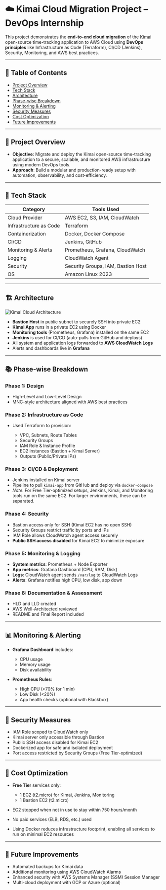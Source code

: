 # ☁️ Kimai Cloud Migration Project – DevOps Internship

This project demonstrates the **end-to-end cloud migration** of the [Kimai](https://github.com/kevinpapst/kimai2) open-source time-tracking application to AWS Cloud using **DevOps principles** like Infrastructure as Code (Terraform), CI/CD (Jenkins), Security, Monitoring, and AWS best practices.

---

## 📌 Table of Contents

* [Project Overview](#project-overview)
* [Tech Stack](#tech-stack)
* [Architecture](#architecture)
* [Phase-wise Breakdown](#phase-wise-breakdown)
* [Monitoring & Alerting](#monitoring--alerting)
* [Security Measures](#security-measures)
* [Cost Optimization](#cost-optimization)
* [Future Improvements](#future-improvements)

---

## 🚀 Project Overview

* **Objective**: Migrate and deploy the Kimai open-source time-tracking application to a secure, scalable, and monitored AWS infrastructure using modern DevOps tools.
* **Approach**: Build a modular and production-ready setup with automation, observability, and cost-efficiency.

---

## 🧰 Tech Stack

| Category               | Tools Used                         |
| ---------------------- | ---------------------------------- |
| Cloud Provider         | AWS EC2, S3, IAM, CloudWatch       |
| Infrastructure as Code | Terraform                          |
| Containerization       | Docker, Docker Compose             |
| CI/CD                  | Jenkins, GitHub                    |
| Monitoring & Alerts    | Prometheus, Grafana, CloudWatch    |
| Logging                | CloudWatch Agent                   |
| Security               | Security Groups, IAM, Bastion Host |
| OS                     | Amazon Linux 2023                  |

---

## 🏗️ Architecture

![Kimai Cloud Architecture](docs/kimai-architecture.png)

* **Bastion Host** in public subnet to securely SSH into private EC2
* **Kimai App** runs in a private EC2 using Docker
* **Monitoring tools** (Prometheus, Grafana) installed on the same EC2
* **Jenkins** is used for CI/CD (auto-pulls from GitHub and deploys)
* All system and application logs forwarded to **AWS CloudWatch Logs**
* Alerts and dashboards live in **Grafana**

---

## 📚 Phase-wise Breakdown

### Phase 1: Design

* High-Level and Low-Level Design
* MNC-style architecture aligned with AWS best practices

### Phase 2: Infrastructure as Code

* Used Terraform to provision:

  * VPC, Subnets, Route Tables
  * Security Groups
  * IAM Role & Instance Profile
  * EC2 instances (Bastion + Kimai Server)
  * Outputs (Public/Private IPs)

### Phase 3: CI/CD & Deployment

* Jenkins installed on Kimai server
* Pipeline to pull `kimai-app` from GitHub and deploy via `docker-compose`
* *Note*: For Free Tier-optimized setups, Jenkins, Kimai, and Monitoring tools run on the same EC2. For larger environments, these can be separated.

### Phase 4: Security

* Bastion access only for SSH (Kimai EC2 has no open SSH)
* Security Groups restrict traffic by ports and IPs
* IAM Role allows CloudWatch agent access securely
* **Public SSH access disabled** for Kimai EC2 to minimize exposure

### Phase 5: Monitoring & Logging

* **System metrics**: Prometheus + Node Exporter
* **App metrics**: Grafana Dashboard (CPU, RAM, Disk)
* **Logs**: CloudWatch agent sends `/var/log` to CloudWatch Logs
* **Alerts**: Grafana notifies high CPU, low disk, app down

### Phase 6: Documentation & Assessment

* HLD and LLD created
* AWS Well-Architected reviewed
* README and Final Report included

---

## 📊 Monitoring & Alerting

* **Grafana Dashboard** includes:

  * CPU usage
  * Memory usage
  * Disk availability
* **Prometheus Rules**:

  * High CPU (>70% for 1 min)
  * Low Disk (<20%)
  * App health checks (optional with Blackbox)

---

## 🔐 Security Measures

* IAM Role scoped to CloudWatch only
* Kimai server only accessible through Bastion
* Public SSH access disabled for Kimai EC2
* Dockerized app for safe and isolated deployment
* Port access restricted by Security Groups (Free Tier-optimized)

---

## 💸 Cost Optimization

* **Free Tier** services only:

  * 1 EC2 (t2.micro) for Kimai, Jenkins, Monitoring
  * 1 Bastion EC2 (t2.micro)
* EC2 stopped when not in use to stay within 750 hours/month
* No paid services (ELB, RDS, etc.) used
* Using Docker reduces infrastructure footprint, enabling all services to run on minimal EC2 resources

---

## 🔮 Future Improvements

* Automated backups for Kimai data
* Additional monitoring using AWS CloudWatch Alarms
* Enhanced security with AWS Systems Manager (SSM) Session Manager
* Multi-cloud deployment with GCP or Azure (optional)
